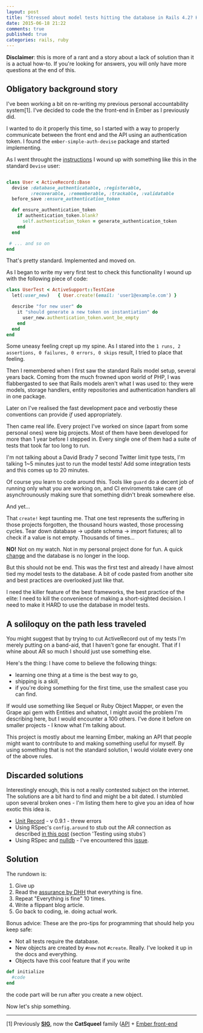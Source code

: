 ```yaml
---
layout: post
title: "Stressed about model tests hitting the database in Rails 4.2? Here's the solution"
date: 2015-06-18 21:22
comments: true
published: true
categories: rails, ruby
---
```

**Disclaimer**: this is more of a rant and a story about a lack of solution  than it is a actual how-to. If you're looking for answers, you will only have more questions at the end of this.


## Obligatory background story

I've been working a bit on re-writing my previous personal accountability system[1]. I've decided to code the the front-end in Ember as I previously did.

I wanted to do it properly this time, so I started with a way to properly communicate between the front end and the API using an authentication token. I found the `ember-simple-auth-devise` package and started implementing.

As I went throught the [instructions](https://github.com/simplabs/ember-simple-auth/tree/master/packages/ember-simple-auth-devise) I wound up with something like this in the standard `Devise` user:

```ruby

class User < ActiveRecord::Base
  devise :database_authenticatable, :registerable,
         :recoverable, :rememberable, :trackable, :validatable
  before_save :ensure_authentication_token

  def ensure_authentication_token
    if authentication_token.blank?
      self.authentication_token = generate_authentication_token
    end
  end

 # ... and so on	
end
```

That's pretty standard. Implemented and moved on. 

As I began to write my very first test to check this functionality I wound up with the following piece of code:

```ruby
class UserTest < ActiveSupport::TestCase
  let(:user_new)   { User.create!(email: 'user1@example.com') }

  describe "for new user" do
    it "should generate a new token on instantiation" do
      user_new.authentication_token.wont_be_empty
    end
  end
end
```

Some uneasy feeling crept up my spine. As I stared into the `1 runs, 2 assertions, 0 failures, 0 errors, 0 skips` result, I tried to place that feeling.

Then I remembered when I first saw the standard Rails model setup, several years back. Coming from the much frowned upon world of PHP, I was flabbergasted to see that Rails models aren't what I was used to: they were models, storage handlers, entity repositories and authentication handlers all in one package.

Later on I've realised the fast development pace and verbostiy these conventions can provide *if* used appropriately. 

Then came real life. Every project I've worked on since (apart from some personal ones) were big projects. Most of them have been developed for more than 1 year before I stepped in. Every single one of them had a suite of tests that took far too long to run.

I'm not talking about a David Brady 7 second Twitter limit type tests, I'm talking 1~5 minutes just to run the model tests! Add some integration tests and this comes up to 20 minutes.

Of course you learn to code around this. Tools like `guard` do a decent job of running only what you are working on, and CI enviroments take care of asynchrounously making sure that something didn't break somewhere else.

And yet...

That `create!` kept taunting me. That one test represents the suffering in those projects forgotten, the thousand hours wasted, those processing cycles. Tear down database -> update schema -> import fixtures; all to check if a value is not empty. Thousands of times...

**NO!** Not on my watch. Not in my personal project done for fun.
A quick [change](https://github.com/GregPK/cat_squeel-api/commit/eb0bbed042bd98de2e41c1ba2188ca8c8766b875) and the database is no longer in the loop.

But this should not be end. This was the first test and already I have almost tied my model tests to the database. A bit of code pasted from another site and best practices are overlooked just like that.

I need the killer feature of the best frameworks, the best practice of the elite: I need to kill the convenience of making a short-sighted decision. I need to make it HARD to use the database in model tests.

## A soliloquy on the path less traveled

You might suggest that by trying to cut ActiveRecord out of my tests I'm merely putting on a band-aid, that I haven't gone far enought. That if I whine about AR so much I should just use something else.

Here's the thing: I have come to believe the following things:

 * learning one thing at a time is the best way to go,
 * shipping is a skill,
 * if you're doing something for the first time, use the smallest case you can find.

If would use something like Sequel or Ruby Object Mapper, or even the Grape api gem with Entities and whatnot, I might avoid the problem I'm describing here, but I would encounter a 100 others. I've done it before on smaller projects - I know what I'm talking about.

This project is mostly about me learning Ember, making an API that people might want to contribute to and making something useful for myself. By using something that is not the standard solution, I would violate every one of the above rules. 

## Discarded solutions

Interestingly enough, this is not a really contested subject on the internet. The solutions are a bit hard to find and might be a bit dated. I stumbled upon several broken ones - I'm listing them here to give you an idea of how exotic this idea is.

* [Unit Record](https://github.com/dan-manges/unit-record) - v 0.9.1 - threw errors
* Using RSpec's `config.around` to stub out the AR connection as described [in this post](http://pivotallabs.com/testing-strategies-rspec-nulldb-nosql/) (section 'Testing using stubs')
* Using RSpec and [nulldb](https://github.com/nulldb/nulldb) - I've encountered this [issue](https://github.com/nulldb/nulldb/issues/63).

## Solution

The rundown is:

1. Give up
2. Read the [assurance by DHH](http://david.heinemeierhansson.com/2014/slow-database-test-fallacy.html) that everything is fine.
3. Repeat "Everything is fine" 10 times.
4. Write a flippant blog article.
5. Go back to coding, ie. doing actual work. 

Bonus advice: These are the pro-tips for programming that should help you keep safe:

* Not all tests require the database.
* New objects are created by `#new` not `#create`. Really. I've looked it up in the docs and everything.
* Objects have this cool feature that if you write 
```ruby 
def initialize
  #code
end
```
the code part will be run after you create a new object.

Now let's ship something.

---

[1] Previously **[SIG](https://github.com/GregPK/sig)**, now the **CatSqueel** family ([API](https://github.com/GregPK/cat_squeel-api) + [Ember front-end](https://github.com/GregPK/cat_squeel-ember)
